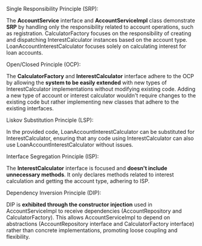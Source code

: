 Single Responsibility Principle (SRP):

The **AccountService** interface and **AccountServiceImpl** class demonstrate **SRP** by handling only the responsibility related to account operations, such as registration.
CalculatorFactory focuses on the responsibility of creating and dispatching InterestCalculator instances based on the account type.
LoanAccountInterestCalculator focuses solely on calculating interest for loan accounts.

Open/Closed Principle (OCP):

The **CalculatorFactory** and **InterestCalculator** interface adhere to the OCP by allowing the **system to be easily extended** with new types of InterestCalculator implementations without modifying existing code.
Adding a new type of account or interest calculator wouldn't require changes to the existing code but rather implementing new classes that adhere to the existing interfaces.

Liskov Substitution Principle (LSP):

In the provided code, LoanAccountInterestCalculator can be substituted for InterestCalculator, ensuring that any code using InterestCalculator can also use LoanAccountInterestCalculator without issues.

Interface Segregation Principle (ISP):

The **InterestCalculator** interface is focused and **doesn't include unnecessary methods**. It only declares methods related to interest calculation and getting the account type, adhering to ISP.

Dependency Inversion Principle (DIP):

DIP is **exhibited through the constructor injection** used in AccountServiceImpl to receive dependencies (AccountRepository and CalculatorFactory). This allows AccountServiceImpl to depend on abstractions (AccountRepository interface and CalculatorFactory interface) rather than concrete implementations, promoting loose coupling and flexibility.